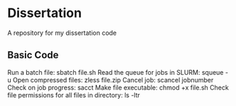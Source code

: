 # Dissertation
A repository for my dissertation code 

## Basic Code 
Run a batch file:    sbatch file.sh 
Read the queue for jobs in SLURM:    squeue -u <username>
Open compressed files:    zless file.zip 
Cancel job:    scancel jobnumber  
Check on job progress:  sacct 
Make file executable:  chmod +x file.sh
Check file permissions for all files in directory:  ls -ltr 
